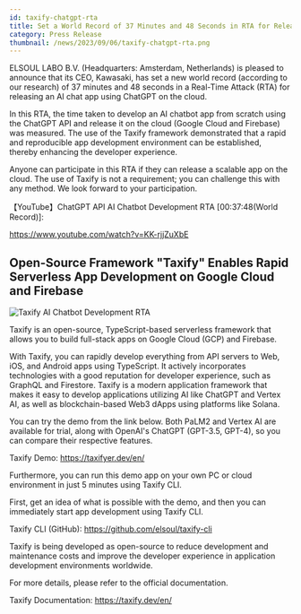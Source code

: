 ```yaml
---
id: taxify-chatgpt-rta
title: Set a World Record of 37 Minutes and 48 Seconds in RTA for Releasing an AI Chat App Using ChatGPT on the Cloud
category: Press Release
thumbnail: /news/2023/09/06/taxify-chatgpt-rta.png
---
```


ELSOUL LABO B.V. (Headquarters: Amsterdam, Netherlands) is pleased to announce that its CEO, Kawasaki, has set a new world record (according to our research) of 37 minutes and 48 seconds in a Real-Time Attack (RTA) for releasing an AI chat app using ChatGPT on the cloud.

In this RTA, the time taken to develop an AI chatbot app from scratch using the ChatGPT API and release it on the cloud (Google Cloud and Firebase) was measured. The use of the Taxify framework demonstrated that a rapid and reproducible app development environment can be established, thereby enhancing the developer experience.

Anyone can participate in this RTA if they can release a scalable app on the cloud. The use of Taxify is not a requirement; you can challenge this with any method. We look forward to your participation.

【YouTube】ChatGPT API AI Chatbot Development RTA [00:37:48(World Record)]:

https://www.youtube.com/watch?v=KK-rjjZuXbE

## Open-Source Framework "Taxify" Enables Rapid Serverless App Development on Google Cloud and Firebase

![Taxify AI Chatbot Development RTA](/news/2023/09/06/taxify-chatgpt-rta-start.jpg)

Taxify is an open-source, TypeScript-based serverless framework that allows you to build full-stack apps on Google Cloud (GCP) and Firebase.

With Taxify, you can rapidly develop everything from API servers to Web, iOS, and Android apps using TypeScript. It actively incorporates technologies with a good reputation for developer experience, such as GraphQL and Firestore. Taxify is a modern application framework that makes it easy to develop applications utilizing AI like ChatGPT and Vertex AI, as well as blockchain-based Web3 dApps using platforms like Solana.

You can try the demo from the link below. Both PaLM2 and Vertex AI are available for trial, along with OpenAI's ChatGPT (GPT-3.5, GPT-4), so you can compare their respective features.

Taxify Demo: https://taxifyer.dev/en/

Furthermore, you can run this demo app on your own PC or cloud environment in just 5 minutes using Taxify CLI.

First, get an idea of what is possible with the demo, and then you can immediately start app development using Taxify CLI.

Taxify CLI (GitHub): https://github.com/elsoul/taxify-cli

Taxify is being developed as open-source to reduce development and maintenance costs and improve the developer experience in application development environments worldwide.

For more details, please refer to the official documentation.

Taxify Documentation: https://taxify.dev/en/
